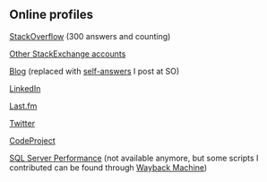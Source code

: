 ## Online profiles

[StackOverflow](http://stackoverflow.com/users/95/marek-grzenkowicz?tab=profile) (300 answers and counting)

[Other StackExchange accounts](http://stackexchange.com/users/79/marek-grzenkowicz?tab=accounts)

[Blog](http://chopeen.blogspot.com/) (replaced with [self-answers](http://stackoverflow.com/help/self-answer) I post at SO)

[LinkedIn](https://www.linkedin.com/in/marekgrzenkowicz)

[Last.fm](http://www.last.fm/user/chopeen)

[Twitter](https://twitter.com/chopeen)

[CodeProject](http://www.codeproject.com/Members/chopeen)

[SQL Server Performance](http://www.sql-server-performance.com/forum/) (not available anymore, but some scripts I contributed can be found through [Wayback Machine](https://web.archive.org/web/20060315231303/http://www.sql-server-performance.com/forum/forum.asp?FORUM_ID=11))
